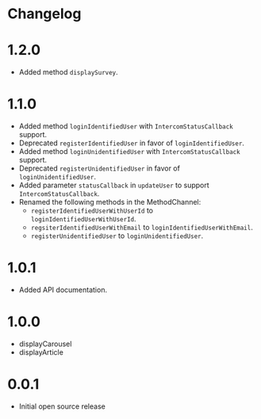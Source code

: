 # Changelog

# 1.2.0

- Added method `displaySurvey`.

# 1.1.0

- Added method `loginIdentifiedUser` with `IntercomStatusCallback` support.
- Deprecated `registerIdentifiedUser` in favor of `loginIdentifiedUser`.
- Added method `loginUnidentifiedUser` with `IntercomStatusCallback` support.
- Deprecated `registerUnidentifiedUser` in favor of `loginUnidentifiedUser`.
- Added parameter `statusCallback` in `updateUser` to support `IntercomStatusCallback`.
- Renamed the following methods in the MethodChannel:
    - `registerIdentifiedUserWithUserId` to `loginIdentifiedUserWithUserId`.
    - `regsiterIdentifiedUserWithEmail` to `loginIdentifiedUserWithEmail`.
    - `registerUnidentifiedUser` to `loginUnidentifiedUser`.

# 1.0.1

- Added API documentation.

# 1.0.0

- displayCarousel
- displayArticle

# 0.0.1

- Initial open source release